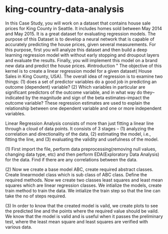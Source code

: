 # king-country-data-analysis
In this Case Study, you will work on a dataset that contains house sale prices for King County in 
Seattle. It includes homes sold between May 2014 and May 2015. It is a great dataset for evaluating 
regression models.
The purpose of this Dataset is to develop a neural network that is capable of accurately predicting 
the house prices, given several measurements. For this purpose, first you will analyze this dataset 
and then build a deep learning regression model with without early stopping and droupout layers and 
evaluate the results. Finally, you will implement this model on a brand new data and predict the 
house prices.
#introduction "
The objective of this kernel is to create a linear regression model for a given dataset( House Sales in King County, USA). The overall idea of regression is to examine two things: (1) does a set of predictor variables do a good job in predicting an outcome (dependent) variable? (2) Which variables in particular are significant predictors of the outcome variable, and in what way do they–indicated by the magnitude and sign of the beta estimates–impact the outcome variable? These regression estimates are used to explain the relationship between one dependent variable and one or more independent variables.

Linear Regression Analysis consists of more than just fitting a linear line through a cloud of data points. It consists of 3 stages – (1) analyzing the correlation and directionality of the data, (2) estimating the model, i.e., fitting the line, and (3) evaluating the validity and usefulness of the model.

(1) First import the file, perform data preprocessing(removing null values, changing data type, etc) and then perform EDA(Exploratory Data Analysis) for the data. Find if there are any correlations between the data.

(2) Now we create a base model ABC, create required abstract classes. Create linearmodel class which is sub class of ABC class. Define the required methods. Now we create two classes least squares and least mean squares which are linear regression classes. We intialize the models, create train method to train the data. We intialize the train step so that the line can take the no of steps required.

(3) In order to know that the created model is vaild, we create plots to see the predicted line and the points where the required value should be vaild. We know that the model is valid and is useful when it passes the preliminary test, where the least mean square and least squares are verified with various data.
